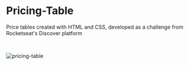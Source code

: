 # Pricing-Table
Price tables created with HTML and CSS, developed as a challenge from Rocketseat's Discover platform

</br>

![pricing-table](https://user-images.githubusercontent.com/56124549/155594732-b59901a4-d771-47a3-a9b1-2f504bb40ff8.png)

